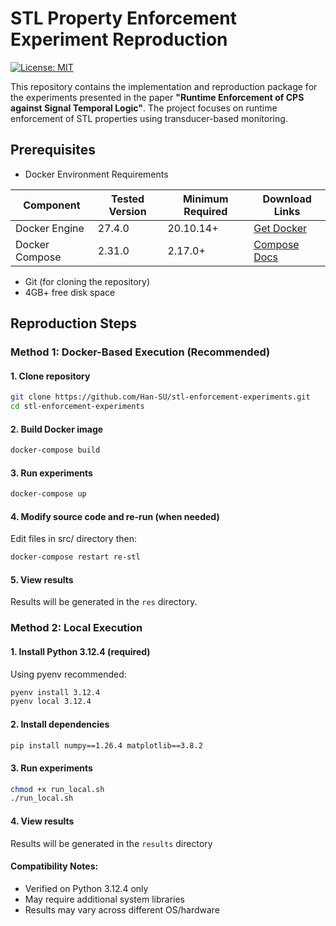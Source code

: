 # STL Property Enforcement Experiment Reproduction

[![License: MIT](https://img.shields.io/badge/License-MIT-yellow.svg)](https://opensource.org/licenses/MIT)

This repository contains the implementation and reproduction package for the experiments presented in the paper **"Runtime Enforcement of CPS against Signal Temporal Logic"**. The project focuses on runtime enforcement of STL properties using transducer-based monitoring.

## Prerequisites

- Docker Environment Requirements

| Component       | Tested Version | Minimum Required |  Download Links |
|-----------------|----------------|-------------------|----------------|
| Docker Engine   | 27.4.0         | 20.10.14+         | [Get Docker](https://docs.docker.com/engine/install/) |
| Docker Compose  | 2.31.0         | 2.17.0+           | [Compose Docs](https://docs.docker.com/compose/install/) |

- Git (for cloning the repository)
- 4GB+ free disk space

## Reproduction Steps

### Method 1: Docker-Based Execution (Recommended)
#### 1. Clone repository
```bash
git clone https://github.com/Han-SU/stl-enforcement-experiments.git
cd stl-enforcement-experiments
```

#### 2. Build Docker image
```bash
docker-compose build
```

#### 3. Run experiments
```bash
docker-compose up
```
#### 4. Modify source code and re-run (when needed)
Edit files in src/ directory then:
```bash
docker-compose restart re-stl
```

#### 5. View results
Results will be generated in the `res` directory.

### Method 2: Local Execution
#### 1. Install Python 3.12.4 (required)
Using pyenv recommended:
```bash
pyenv install 3.12.4
pyenv local 3.12.4
```
#### 2. Install dependencies
```bash
pip install numpy==1.26.4 matplotlib==3.8.2
```
#### 3. Run experiments
```bash
chmod +x run_local.sh
./run_local.sh
```

#### 4. View results
Results will be generated in the `results` directory

#### Compatibility Notes:

- Verified on Python 3.12.4 only
- May require additional system libraries
- Results may vary across different OS/hardware





